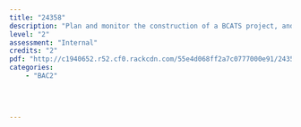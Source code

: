 ```yaml
---
title: "24358"
description: "Plan and monitor the construction of a BCATS project, and quality check the product"
level: "2"
assessment: "Internal"
credits: "2"
pdf: "http://c1940652.r52.cf0.rackcdn.com/55e4d068ff2a7c0777000e91/24358.pdf"
categories:
    - "BAC2"
    
    
    
    
---
```

